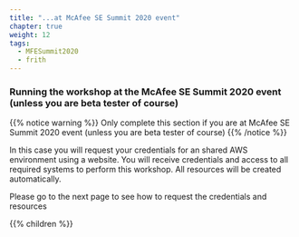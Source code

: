 ```yaml
---
title: "...at McAfee SE Summit 2020 event"
chapter: true
weight: 12
tags:
  - MFESummit2020
  - frith
---
```


### Running the workshop at the McAfee SE Summit 2020 event (unless you are beta tester of course)

{{% notice warning %}}
Only complete this section if you are at McAfee SE Summit 2020 event (unless you are beta tester of course)
{{% /notice %}}

In this case you will request your credentials for an shared AWS environment using a website. You will receive credentials and access to all required systems to perform this workshop.
All resources will be created automatically.

Please go to the next page to see how to request the credentials and resources

{{% children %}}
